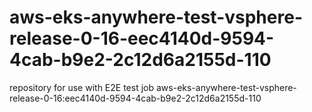 # aws-eks-anywhere-test-vsphere-release-0-16-eec4140d-9594-4cab-b9e2-2c12d6a2155d-110
repository for use with E2E test job aws-eks-anywhere-test-vsphere-release-0-16:eec4140d-9594-4cab-b9e2-2c12d6a2155d-110
